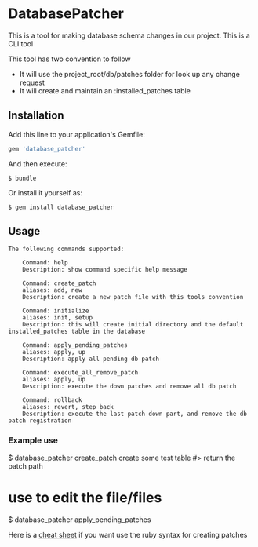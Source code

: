 # DatabasePatcher

This is a tool for making database schema changes in our project.
This is a CLI tool

This tool has two convention to follow
  * It will use the project_root/db/patches folder for look up any change request
  * It will create and maintain an :installed_patches table

## Installation

Add this line to your application's Gemfile:

```ruby
gem 'database_patcher'
```

And then execute:

    $ bundle

Or install it yourself as:

    $ gem install database_patcher

## Usage

```
The following commands supported:

	Command: help
	Description: show command specific help message

	Command: create_patch
	aliases: add, new
	Description: create a new patch file with this tools convention

	Command: initialize
	aliases: init, setup
	Description: this will create initial directory and the default installed_patches table in the database

	Command: apply_pending_patches
	aliases: apply, up
	Description: apply all pending db patch

	Command: execute_all_remove_patch
	aliases: apply, up
	Description: execute the down patches and remove all db patch

	Command: rollback
	aliases: revert, step_back
	Description: execute the last patch down part, and remove the db patch registration

```

### Example use

  $ database_patcher create_patch create some test table
  #> return the patch path
  # use <your favorite editor> to edit the file/files
  $ database_patcher apply_pending_patches

Here is a [cheat sheet](http://sequel.jeremyevans.net/rdoc/files/doc/cheat_sheet_rdoc.html) if you want use the ruby syntax for creating patches 
